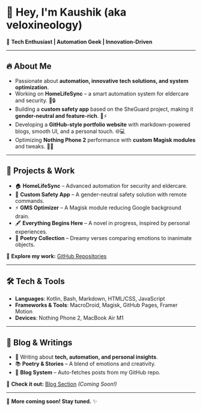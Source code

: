 # 👋 Hey, I'm Kaushik (aka veloxineology)

🚀 **Tech Enthusiast | Automation Geek | Innovation-Driven**

---

## 🔥 About Me  
- Passionate about **automation, innovative tech solutions, and system optimization**.
- Working on **HomeLifeSync** – a smart automation system for eldercare and security. 🏡🔒
- Building a **custom safety app** based on the SheGuard project, making it **gender-neutral and feature-rich**. 📱⚡
- Developing a **GitHub-style portfolio website** with markdown-powered blogs, smooth UI, and a personal touch. 🌐💻
- Optimizing **Nothing Phone 2** performance with **custom Magisk modules** and tweaks. 📱✨

---

## 🚀 Projects & Work
- 🏠 **HomeLifeSync** – Advanced automation for security and eldercare.
- 📱 **Custom Safety App** – A gender-neutral safety solution with remote commands.
- ⚡ **GMS Optimizer** – A Magisk module reducing Google background drain.
- 🖋️ **Everything Begins Here** – A novel in progress, inspired by personal experiences.
- 📜 **Poetry Collection** – Dreamy verses comparing emotions to inanimate objects.

🔗 **Explore my work:** [GitHub Repositories](https://github.com/veloxineology?tab=repositories)

---

## 🛠️ Tech & Tools
- **Languages**: Kotlin, Bash, Markdown, HTML/CSS, JavaScript
- **Frameworks & Tools**: MacroDroid, Magisk, GitHub Pages, Framer Motion
- **Devices**: Nothing Phone 2, MacBook Air M1

---

## 📖 Blog & Writings
- 💭 Writing about **tech, automation, and personal insights**.
- 📚 **Poetry & Stories** – A blend of emotions and creativity.
- 🔎 **Blog System** – Auto-fetches posts from my GitHub repo.

📖 **Check it out:** [Blog Section](#) *(Coming Soon!)*

---

🚀 **More coming soon! Stay tuned.** ✨

